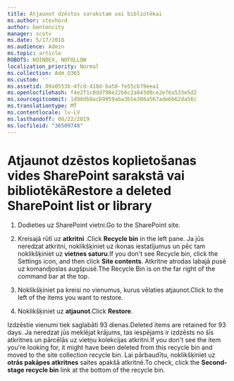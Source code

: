 ```yaml
---
title: Atjaunot dzēstos sarakstam vai bibliotēkai
ms.author: stevhord
author: bentoncity
manager: scotv
ms.date: 5/17/2018
ms.audience: Admin
ms.topic: article
ROBOTS: NOINDEX, NOFOLLOW
localization_priority: Normal
ms.collection: Adm_O365
ms.custom: ''
ms.assetid: 09a0553b-4fcd-410d-ba50-fe55cb79eea1
ms.openlocfilehash: f4e2f1c0dd798e22b6c2a043d0ce2e76a533e5d2
ms.sourcegitcommit: 1d98db8acb9959aba3b5e308a567ade6b62da56c
ms.translationtype: MT
ms.contentlocale: lv-LV
ms.lasthandoff: 08/22/2019
ms.locfileid: "36509748"
---
```

# <a name="restore-a-deleted-sharepoint-list-or-library"></a><span data-ttu-id="70168-102">Atjaunot dzēstos koplietošanas vides SharePoint sarakstā vai bibliotēkā</span><span class="sxs-lookup"><span data-stu-id="70168-102">Restore a deleted SharePoint list or library</span></span>

1. <span data-ttu-id="70168-103">Dodieties uz SharePoint vietni.</span><span class="sxs-lookup"><span data-stu-id="70168-103">Go to the SharePoint site.</span></span>
    
2. <span data-ttu-id="70168-104">Kreisajā rūtī uz **atkritni** .</span><span class="sxs-lookup"><span data-stu-id="70168-104">Click **Recycle bin** in the left pane.</span></span> <span data-ttu-id="70168-105">Ja jūs neredzat atkritni, noklikšķiniet uz ikonas iestatījumus un pēc tam noklikšķiniet uz **vietnes saturu**.</span><span class="sxs-lookup"><span data-stu-id="70168-105">If you don't see Recycle bin, click the Settings icon, and then click **Site contents**.</span></span> <span data-ttu-id="70168-106">Atkritne atrodas labajā pusē uz komandjoslas augšpusē.</span><span class="sxs-lookup"><span data-stu-id="70168-106">The Recycle Bin is on the far right of the command bar at the top.</span></span>
    
3. <span data-ttu-id="70168-107">Noklikšķiniet pa kreisi no vienumus, kurus vēlaties atjaunot.</span><span class="sxs-lookup"><span data-stu-id="70168-107">Click to the left of the items you want to restore.</span></span>
    
4. <span data-ttu-id="70168-108">Noklikšķiniet uz **atjaunot**.</span><span class="sxs-lookup"><span data-stu-id="70168-108">Click **Restore**.</span></span>
    
<span data-ttu-id="70168-109">Izdzēstie vienumi tiek saglabāti 93 dienas.</span><span class="sxs-lookup"><span data-stu-id="70168-109">Deleted items are retained for 93 days.</span></span> <span data-ttu-id="70168-110">Ja neredzat jūs meklējat krājums, tas iespējams ir izdzēsts no šīs atkritnes un pārcēlās uz vietņu kolekcijas atkritni.</span><span class="sxs-lookup"><span data-stu-id="70168-110">If you don't see the item you're looking for, it might have been deleted from this recycle bin and moved to the site collection recycle bin.</span></span> <span data-ttu-id="70168-111">Lai pārbaudītu, noklikšķiniet uz **otrās pakāpes atkritnes** saites apakšā atkritnē.</span><span class="sxs-lookup"><span data-stu-id="70168-111">To check, click the **Second-stage recycle bin** link at the bottom of the recycle bin.</span></span> 
  

